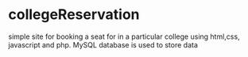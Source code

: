 # collegeReservation
simple site for booking a seat for in a particular college using html,css, javascript and php. MySQL database is used to store data 
